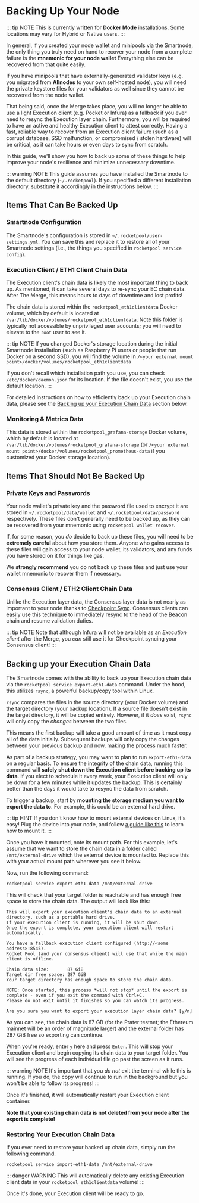 # Backing Up Your Node

::: tip NOTE
This is currently written for **Docker Mode** installations.
Some locations may vary for Hybrid or Native users.
:::

In general, if you created your node wallet and minipools via the Smartnode, the only thing you truly need on hand to recover your node from a complete failure is the **mnemonic for your node wallet**
Everything else can be recovered from that quite easily.

If you have minipools that have externally-generated validator keys (e.g. you migrated from **Allnodes** to your own self-hosted node), you will need the private keystore files for your validators as well since they cannot be recovered from the node wallet.

That being said, once the Merge takes place, you will no longer be able to use a light Execution client (e.g. Pocket or Infura) as a fallback if you ever need to resync the Execution layer chain.
Furthermore, you will be required to have an active and healthy Execution client to attest correctly.
Having a fast, reliable way to recover from an Execution client failure (such as a corrupt database, SSD malfunction, or compromised / stolen hardware) will be critical, as it can take hours or even days to sync from scratch.

In this guide, we'll show you how to back up some of these things to help improve your node's resilience and minimize unnecessary downtime.

::: warning NOTE
This guide assumes you have installed the Smartnode to the default directory (`~/.rocketpool`).
If you specified a different installation directory, substitute it accordingly in the instructions below.
:::

## Items That Can Be Backed Up

### Smartnode Configuration

The Smartnode's configuration is stored in `~/.rocketpool/user-settings.yml`.
You can save this and replace it to restore all of your Smartnode settings (i.e., the things you specified in `rocketpool service config`).


### Execution Client / ETH1 Client Chain Data

The Execution client's chain data is likely the most important thing to back up.
As mentioned, it can take several days to re-sync your EC chain data.
After The Merge, this means hours to days of downtime and lost profits!

The chain data is stored within the `rocketpool_eth1clientdata` Docker volume, which by default is located at `/var/lib/docker/volumes/rocketpool_eth1clientdata`.
Note this folder is typically not accessible by unprivileged user accounts; you will need to elevate to the `root` user to see it.

::: tip NOTE
If you changed Docker's storage location during the initial Smartnode installation (such as Raspberry Pi users or people that run Docker on a second SSD), you will find the volume in `/<your external mount point>/docker/volumes/rocketpool_eth1clientdata`

If you don't recall which installation path you use, you can check `/etc/docker/daemon.json` for its location.
If the file doesn't exist, you use the default location.
:::

For detailed instructions on how to efficiently back up your Execution chain data, please see the [Backing up your Execution Chain Data](#backing-up-your-execution-chain-data) section below.


### Monitoring & Metrics Data

This data is stored within the `rocketpool_grafana-storage` Docker volume, which by default is located at `/var/lib/docker/volumes/rocketpool_grafana-storage` (or `/<your external mount point>/docker/volumes/rocketpool_prometheus-data` if you customized your Docker storage location).


## Items That Should **Not** Be Backed Up

### Private Keys and Passwords

Your node wallet's private key and the password file used to encrypt it are stored in `~/.rocketpool/data/wallet` and `~/.rocketpool/data/password` respectively.
These files don't generally need to be backed up, as they can be recovered from your mnemonic using `rocketpool wallet recover`.

If, for some reason, you *do* decide to back up these files, you will need to be **extremely careful** about how you store them.
Anyone who gains access to these files will gain access to your node wallet, its validators, and any funds you have stored on it for things like gas.

We **strongly recommend** you do not back up these files and just use your wallet mnemonic to recover them if necessary.


### Consensus Client / ETH2 Client Chain Data  

Unlike the Execution layer data, the Consensus layer data is not nearly as important to your node thanks to [Checkpoint Sync](./config-docker.md#beacon-chain-checkpoint-syncing-with-infura).
Consensus clients can easily use this technique to immediately resync to the head of the Beacon chain and resume validation duties.

::: tip NOTE
Note that although Infura will not be available as an *Execution client* after the Merge, you *can* still use it for Checkpoint syncing your Consensus client!
:::


## Backing up your Execution Chain Data

The Smartnode comes with the ability to back up your Execution chain data via the `rocketpool service export-eth1-data` command.
Under the hood, this utilizes `rsync`, a powerful backup/copy tool within Linux.

`rsync` compares the files in the source directory (your Docker volume) and the target directory (your backup location).
If a source file doesn't exist in the target directory, it will be copied entirely.
However, if it *does* exist, `rsync` will only copy the *changes* between the two files.

This means the first backup will take a good amount of time as it must copy all of the data initially.
Subsequent backups will only copy the changes between your previous backup and now, making the process much faster.

As part of a backup strategy, you may want to plan to run `export-eth1-data` on a regular basis.
To ensure the integrity of the chain data, running this command will **safely shut down the Execution client before backing up its data**.
If you elect to schedule it every week, your Execution client will only be down for a few minutes while it updates the backup.
This is certainly better than the days it would take to resync the data from scratch.


To trigger a backup, start by **mounting the storage medium you want to export the data to**.
For example, this could be an external hard drive.

::: tip HINT
If you don't know how to mount external devices on Linux, it's easy!
Plug the device into your node, and follow [a guide like this](https://www.addictivetips.com/ubuntu-linux-tips/mount-external-hard-drives-in-linux/) to learn how to mount it.
:::

Once you have it mounted, note its mount path.
For this example, let's assume that we want to store the chain data in a folder called `/mnt/external-drive` which the external device is mounted to.
Replace this with your actual mount path wherever you see it below.

Now, run the following command:

```
rocketpool service export-eth1-data /mnt/external-drive
```

This will check that your target folder is reachable and has enough free space to store the chain data.
The output will look like this:

```
This will export your execution client's chain data to an external directory, such as a portable hard drive.
If your execution client is running, it will be shut down.
Once the export is complete, your execution client will restart automatically.

You have a fallback execution client configured (http://<some address>:8545).
Rocket Pool (and your consensus client) will use that while the main client is offline.

Chain data size:       87 GiB
Target dir free space: 287 GiB
Your target directory has enough space to store the chain data.

NOTE: Once started, this process *will not stop* until the export is complete - even if you exit the command with Ctrl+C.
Please do not exit until it finishes so you can watch its progress.

Are you sure you want to export your execution layer chain data? [y/n]
```

As you can see, the chain data is 87 GB (for the Prater testnet; the Ethereum mainnet will be an order of magnitude larger) and the external folder has 287 GiB free so exporting can continue.

When you're ready, enter `y` here and press `Enter`.
This will stop your Execution client and begin copying its chain data to your target folder.
You will see the progress of each individual file go past the screen as it runs.

::: warning NOTE
It's important that you *do not* exit the terminal while this is running.
If you do, the copy will continue to run in the background but you won't be able to follow its progress!
:::

Once it's finished, it will automatically restart your Execution client container.

**Note that your existing chain data is not deleted from your node after the export is complete!**


### Restoring Your Execution Chain Data 

If you ever need to restore your backed up chain data, simply run the following command.

```
rocketpool service import-eth1-data /mnt/external-drive
```

::: danger WARNING
This will automatically delete any existing Execution client data in your `rocketpool_eth1clientdata` volume!
:::

Once it's done, your Execution client will be ready to go.
